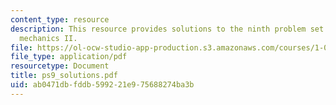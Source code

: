 ```yaml
---
content_type: resource
description: This resource provides solutions to the ninth problem set on engineering
  mechanics II.
file: https://ol-ocw-studio-app-production.s3.amazonaws.com/courses/1-060-engineering-mechanics-ii-spring-2006/ab0471dbfddb599221e975688274ba3b_ps9_solutions.pdf
file_type: application/pdf
resourcetype: Document
title: ps9_solutions.pdf
uid: ab0471db-fddb-5992-21e9-75688274ba3b
---
```


